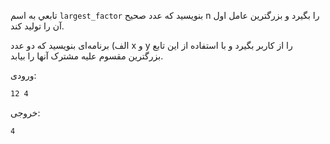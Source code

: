 تابعي به اسم `largest_factor`  بنويسيد كه عدد صحيح n را بگيرد و بزرگترين عامل اول آن را توليد كند.

الف) برنامه‌ای بنویسید که دو عدد x و y را از كاربر بگيرد و با استفاده از اين تابع بزرگترين مقسوم عليه مشترک آنها را بیابد.

ورودی:

```sh
12 4
```

خروجی:

```sh
4
```